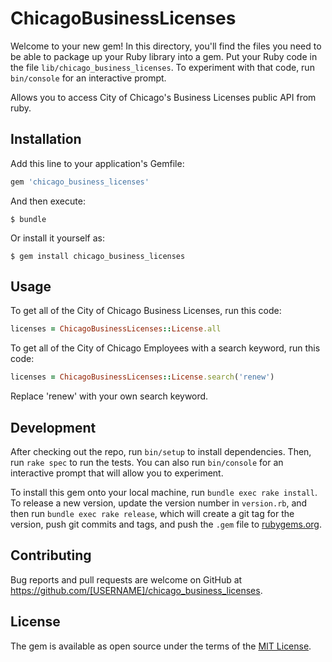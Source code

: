 # ChicagoBusinessLicenses

Welcome to your new gem! In this directory, you'll find the files you need to be able to package up your Ruby library into a gem. Put your Ruby code in the file `lib/chicago_business_licenses`. To experiment with that code, run `bin/console` for an interactive prompt.

Allows you to access City of Chicago's Business Licenses public API from ruby.

## Installation

Add this line to your application's Gemfile:

```ruby
gem 'chicago_business_licenses'
```

And then execute:

    $ bundle

Or install it yourself as:

    $ gem install chicago_business_licenses

## Usage

To get all of the City of Chicago Business Licenses, run this code:

```ruby
licenses = ChicagoBusinessLicenses::License.all
```

To get all of the City of Chicago Employees with a search keyword, run this code:

```ruby
licenses = ChicagoBusinessLicenses::License.search('renew')
```

Replace 'renew' with your own search keyword.

## Development

After checking out the repo, run `bin/setup` to install dependencies. Then, run `rake spec` to run the tests. You can also run `bin/console` for an interactive prompt that will allow you to experiment.

To install this gem onto your local machine, run `bundle exec rake install`. To release a new version, update the version number in `version.rb`, and then run `bundle exec rake release`, which will create a git tag for the version, push git commits and tags, and push the `.gem` file to [rubygems.org](https://rubygems.org).

## Contributing

Bug reports and pull requests are welcome on GitHub at https://github.com/[USERNAME]/chicago_business_licenses.


## License

The gem is available as open source under the terms of the [MIT License](http://opensource.org/licenses/MIT).

